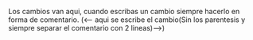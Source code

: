 Los cambios van aqui, cuando escribas un cambio siempre hacerlo en forma de comentario.
(<-- aqui se escribe el cambio(Sin los parentesis y siempre separar el comentario con 2 lineas)-->)

